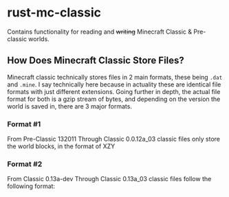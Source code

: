 # rust-mc-classic
  Contains functionality for reading and ~~writing~~ Minecraft Classic & Pre-classic worlds. 

## How Does Minecraft Classic Store Files?
  Minecraft classic technically stores files in 2 main formats, these being `.dat` and `.mine`. I say technically here because in actuality these are identical file formats with just different extensions. Going further in depth, the actual file format for both is a gzip stream of bytes, and depending on the version the world is saved in, there are 3 major formats.

### Format #1 ###
  From Pre-Classic 132011 Through Classic 0.0.12a_03 classic files only store the world blocks, in the format of XZY

### Format #2 ###
  From Classic 0.13a-dev Through Classic 0.13a_03 classic files follow the following format:
  

